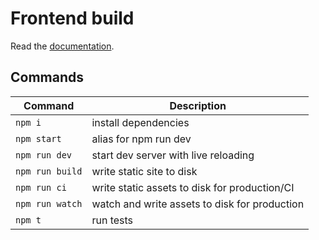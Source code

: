# Frontend build

Read the [documentation](./docs/index.md).

## Commands

| Command             | Description                                   |
| ------------------- | --------------------------------------------- |
| `npm i`             | install dependencies                          |
| `npm start`         | alias for npm run dev                         |
| `npm run dev`       | start dev server with live reloading          |
| `npm run build`     | write static site to disk                     |
| `npm run ci`        | write static assets to disk for production/CI |
| `npm run watch`     | watch and write assets to disk for production |
| `npm t`             | run tests                                     |
